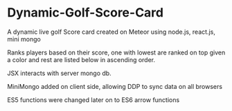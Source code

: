 # Dynamic-Golf-Score-Card
A dynamic live golf Score card created on Meteor using node.js, react.js, mini mongo

Ranks players based on their score, one with lowest are ranked on top given a color and rest are listed below in ascending order.

JSX interacts with server mongo db.

MiniMongo added on client side, allowing DDP to sync data on all browsers

ES5 functions were changed later on to ES6 arrow functions

